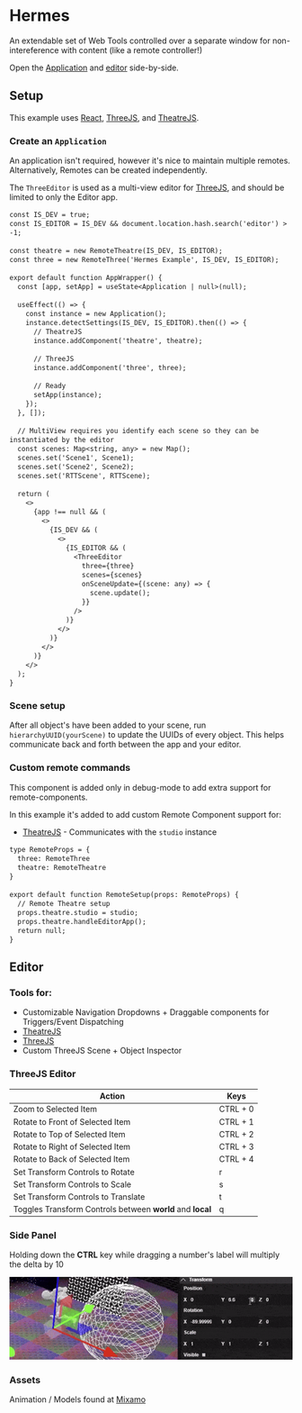 # Hermes

An extendable set of Web Tools controlled over a separate window for non-intereference with content (like a remote controller!)

Open the [Application](https://hermes-lovat.vercel.app/) and [editor](https://hermes-lovat.vercel.app/#editor) side-by-side.

## Setup

This example uses [React](https://react.dev/), [ThreeJS](https://threejs.org/), and [TheatreJS](https://theatrejs.com/).

### Create an `Application`

An application isn't required, however it's nice to maintain multiple remotes. Alternatively, Remotes can be created independently.

The `ThreeEditor` is used as a multi-view editor for [ThreeJS](https://threejs.org/), and should be limited to only the Editor app.

```
const IS_DEV = true;
const IS_EDITOR = IS_DEV && document.location.hash.search('editor') > -1;

const theatre = new RemoteTheatre(IS_DEV, IS_EDITOR);
const three = new RemoteThree('Hermes Example', IS_DEV, IS_EDITOR);

export default function AppWrapper() {
  const [app, setApp] = useState<Application | null>(null);

  useEffect(() => {
    const instance = new Application();
    instance.detectSettings(IS_DEV, IS_EDITOR).then(() => {
      // TheatreJS
      instance.addComponent('theatre', theatre);

      // ThreeJS
      instance.addComponent('three', three);

      // Ready
      setApp(instance);
    });
  }, []);

  // MultiView requires you identify each scene so they can be instantiated by the editor
  const scenes: Map<string, any> = new Map();
  scenes.set('Scene1', Scene1);
  scenes.set('Scene2', Scene2);
  scenes.set('RTTScene', RTTScene);

  return (
    <>
      {app !== null && (
        <>
          {IS_DEV && (
            <>
              {IS_EDITOR && (
                <ThreeEditor
                  three={three}
                  scenes={scenes}
                  onSceneUpdate={(scene: any) => {
                    scene.update();
                  }}
                />
              )}
            </>
          )}
        </>
      )}
    </>
  );
}
```

### Scene setup

After all object's have been added to your scene, run `hierarchyUUID(yourScene)` to update the UUIDs of every object. This helps communicate back and forth between the app and your editor.

### Custom remote commands

This component is added only in debug-mode to add extra support for remote-components.

In this example it's added to add custom Remote Component support for:

- [TheatreJS](https://theatrejs.com/) - Communicates with the `studio` instance

```
type RemoteProps = {
  three: RemoteThree
  theatre: RemoteTheatre
}

export default function RemoteSetup(props: RemoteProps) {
  // Remote Theatre setup
  props.theatre.studio = studio;
  props.theatre.handleEditorApp();
  return null;
}
```

## Editor

### Tools for:

- Customizable Navigation Dropdowns + Draggable components for Triggers/Event Dispatching
- [TheatreJS](https://www.theatrejs.com/)
- [ThreeJS](https://threejs.org/)
- Custom ThreeJS Scene + Object Inspector

### ThreeJS Editor

| Action | Keys |
| ------ | ------ |
| Zoom to Selected Item | CTRL + 0 |
| Rotate to Front of Selected Item | CTRL + 1 |
| Rotate to Top of Selected Item | CTRL + 2 |
| Rotate to Right of Selected Item | CTRL + 3 |
| Rotate to Back of Selected Item | CTRL + 4 |
| Set Transform Controls to Rotate | r |
| Set Transform Controls to Scale | s |
| Set Transform Controls to Translate | t |
| Toggles Transform Controls between **world** and **local** | q |

### Side Panel

Holding down the **CTRL** key while dragging a number's label will multiply the delta by 10

![Drag Multiplier](images/dragMultiplier.gif)

### Assets

Animation / Models found at [Mixamo](https://www.mixamo.com/)
